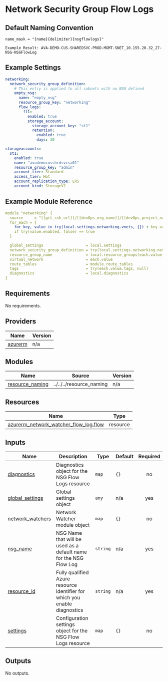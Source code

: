 # Network Security Group Flow Logs

## Default Naming Convention
```
name_mask = "{name}{delimiter}{nsgflowlogs}"

Example Result: AVA-DEMO-CUS-SHAREDSVC-PROD-MGMT-SNET_10.155.20.32_27-NSG-NSGFlowLog
```

## Example Settings
```yaml
networking:
  network_security_group_definition:
    # This entry is applied to all subnets with no NSG defined
    empty_nsg:
      name: "empty_nsg"
      resource_group_key: "networking"
      flow_logs:
        fl1:
          enabled: true
          storage_account:
            storage_account_key: "st1"
            retention:
              enabled: true
              days: 30

storageaccounts:
  st1:
    enabled: true
    name: "avademocusshrdsvcsa01"
    resource_group_key: "admin"
    account_tier: Standard
    access_tier: Hot
    account_replication_type: LRS
    account_kind: StorageV2

```

## Example Module Reference

```yaml
module "networking" {
  source     = "[[git_ssh_url]]/[[devOps_org_name]]/[[devOps_project_name]]/[[devOps_repo_name]]//modules/networking/virtual_network"
  for_each = {
    for key, value in try(local.settings.networking.vnets, {}) : key => value
    if try(value.enabled, false) == true
  }

  global_settings                   = local.settings
  network_security_group_definition = try(local.settings.networking.network_security_group_definition, {})
  resource_group_name               = local.resource_groups[each.value.resource_group_key].name
  virtual_network                   = each.value
  route_tables                      = module.route_tables
  tags                              = try(each.value.tags, null)
  diagnostics                       = local.diagnostics
}
```

<!-- BEGIN_TF_DOCS -->
## Requirements

No requirements.

## Providers

| Name | Version |
|------|---------|
| <a name="provider_azurerm"></a> [azurerm](#provider\_azurerm) | n/a |

## Modules

| Name | Source | Version |
|------|--------|---------|
| <a name="module_resource_naming"></a> [resource\_naming](#module\_resource\_naming) | ../../../resource_naming | n/a |

## Resources

| Name | Type |
|------|------|
| [azurerm_network_watcher_flow_log.flow](https://registry.terraform.io/providers/hashicorp/azurerm/latest/docs/resources/network_watcher_flow_log) | resource |

## Inputs

| Name | Description | Type | Default | Required |
|------|-------------|------|---------|:--------:|
| <a name="input_diagnostics"></a> [diagnostics](#input\_diagnostics) | Diagnostics object for the NSG Flow Logs resource | `map` | `{}` | no |
| <a name="input_global_settings"></a> [global\_settings](#input\_global\_settings) | Global settings object | `any` | n/a | yes |
| <a name="input_network_watchers"></a> [network\_watchers](#input\_network\_watchers) | Network Watcher module object | `map` | `{}` | no |
| <a name="input_nsg_name"></a> [nsg\_name](#input\_nsg\_name) | NSG Name that will be used as a default name for the NSG Flow Log | `string` | n/a | yes |
| <a name="input_resource_id"></a> [resource\_id](#input\_resource\_id) | Fully qualified Azure resource identifier for which you enable diagnostics | `string` | n/a | yes |
| <a name="input_settings"></a> [settings](#input\_settings) | Configuration settings object for the NSG Flow Logs resource | `map` | `{}` | no |

## Outputs

No outputs.
<!-- END_TF_DOCS -->